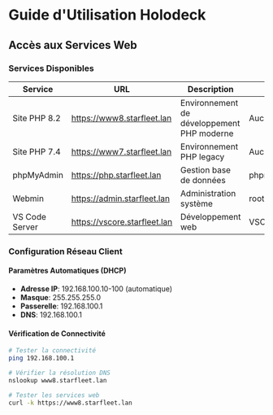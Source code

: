 # Guide d'Utilisation Holodeck

## Accès aux Services Web

### Services Disponibles

| Service | URL | Description | Authentification |
|---------|-----|-------------|------------------|
| Site PHP 8.2 | https://www8.starfleet.lan | Environnement de développement PHP moderne | Aucune |
| Site PHP 7.4 | https://www7.starfleet.lan | Environnement PHP legacy | Aucune |
| phpMyAdmin | https://php.starfleet.lan | Gestion base de données | phpmyadmin/PhpMyAdmin123! |
| Webmin | https://admin.starfleet.lan | Administration système | root/[mot de passe VM] |
| VS Code Server | https://vscore.starfleet.lan | Développement web | VSCodeStarfleet2025! |

### Configuration Réseau Client

#### Paramètres Automatiques (DHCP)
- **Adresse IP**: 192.168.100.10-100 (automatique)
- **Masque**: 255.255.255.0
- **Passerelle**: 192.168.100.1
- **DNS**: 192.168.100.1

#### Vérification de Connectivité
```bash
# Tester la connectivité
ping 192.168.100.1

# Vérifier la résolution DNS
nslookup www8.starfleet.lan

# Tester les services web
curl -k https://www8.starfleet.lan
